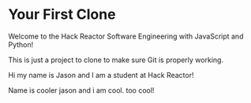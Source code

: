 # Your First Clone

Welcome to the Hack Reactor Software Engineering with JavaScript and Python!

This is just a project to clone to make sure Git is properly working.


Hi my name is Jason and I am a student at Hack Reactor!


Name is cooler jason and i am cool.
too cool!
